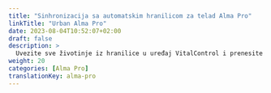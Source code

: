 ```yaml
---
title: "Sinhronizacija sa automatskim hranilicom za telad Alma Pro"
linkTitle: "Urban Alma Pro"
date: 2023-08-04T10:52:07+02:00
draft: false
description: >
  Uvezite sve životinje iz hranilice u uređaj VitalControl i prenesite zabilježene temperature, težine i ocjene životinja u hranilicu.
weight: 20
categories: [Alma Pro]
translationKey: alma-pro
---
```

